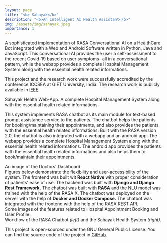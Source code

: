 ```yaml
---
layout: page
title: "<b> Sahayak</b>"
description: "<b>An Intelligent AI Health Assistant</b>"
img: /assets/img/sahayak.jpeg
importance: 1
---
```


A sophisticated implementation of RASA Conversational AI on a HealthCare Bot integrated with a Web and Android Software written in Python, Java and JavaScript. This conversational AI provides the user a self-assessment to the recent Covid-19 based on user symptoms- all in a conversational pattern, while the webapp provides a complete Hospital Management System along with the essential health related informations.

This project and the research work were successfully accredited by the conference ICCSEA at GIET University, India. The research work is publicly available in [IEEE](https://ieeexplore.ieee.org/document/9936169).


<div class="row">
    <div class="col-sm mt-3 mt-md-0 d-flex justify-content-center align-items-center">
        <img class="img-fluid rounded z-depth-1" src="{{ '/assets/img/sahayak.jpeg' | relative_url }}" alt="" title="example image" style="max-height: 700px;" />
    </div>
</div>

<div class="caption">
    Sahayak Health Web-App. A complete Hospital Management System along with the essential health related informations.
</div>

This system implements RASA chatbot as its main module for text-based prompt assistance service to the patients. The chatbot helps the patients for booking/maintaining their appointments, and also provides the patients with the essential health related informations. Built with the RASA version 2.0, the chatbot is also integrated with a webapp and an android app. The webapp provides a complete Hospital Management System along with the essential health related informations. The android app provides the patients with the essential health related informations and also helps them to book/maintain their appointments.

<div class="row">
    <div class="col-sm mt-3 mt-md-0 d-flex justify-content-center align-items-center">
        <img class="img-fluid rounded z-depth-1" src="{{ '/assets/img/sahayak_doctors.jpeg' | relative_url }}" alt="" title="example image" style="max-height: 550px;" />
    </div>
</div>


<div class="caption">
    An image of the Doctors' Dashboard.
</div>
Figures below demonstrate the flexibility and user-accessibility of the system. The frontend was built wit <b>React Native </b> with proper consideration of patients' ease of use. The backend was built with <b>Django and Django Rest Framework.</b> The chatbot was built with <b>RASA</b> and the NLU model was trained with the help of the RASA X. The chatbot was deployed on the server with the help of <b>Docker and Docker Compose.</b> The chatbot was integrated with the frontend with the help of the RASA REST API. 

<div class="row">
    <div class="col-sm mt-3 mt-md-0">
        <img class="img-fluid rounded z-depth-1" src="{{ 'assets/img/sahayak_appointment_dark.jpeg' | relative_url }}" alt="" title="example image"/>
    </div>
    <div class="col-sm mt-3 mt-md-0">
        <img class="img-fluid rounded z-depth-1" src="{{ '/assets/img/sahayak_userprofile.jpeg' | relative_url }}" alt="" title="example image"/>
    </div>
</div>

<div class="caption">
    Some images of the features related to Hospital Appointment Booking and User Profile.
</div>


<div class="row justify-content-sm-center">
    <div class="col-sm-8 mt-3 mt-md-0">
        <img class="img-fluid rounded z-depth-1" src="{{ '/assets/img/sahayak_chatbot_workflow.png' | relative_url }}" alt="" title="example image"/>
    </div>
    <div class="col-sm-4 mt-3 mt-md-0">
        <img class="img-fluid rounded z-depth-1" src="{{ '/assets/img/Sahayak_workflow.png' | relative_url }}" alt="" title="example image"/>
    </div>
</div>
<div class="caption">
    Workflow of the RASA Chatbot <i>(left)</i> and the Sahayak Health System <i>(right)</i>.
</div>

This project is open-sourced under the GNU General Public License. You can find the source code of the project in [GitHub](https://github.com/bishab/Sahayak-Health).

